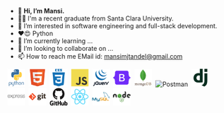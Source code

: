 
- 👋 **Hi, I’m Mansi.**
- 👩‍💻 I'm a recent graduate from Santa Clara University.
- 👀 I’m interested in software engineering and full-stack development.
- ❤️😍 Python
- 🌱 I’m currently learning ...
- 💞️ I’m looking to collaborate on ...
- 📫 How to reach me  EMail id: mansimjtandel@gmail.com


<div>
 <img src="https://github.com/devicons/devicon/blob/master/icons/python/python-original-wordmark.svg" title="Python" width="40" height="40"/>&nbsp;
 <img src="https://github.com/devicons/devicon/blob/master/icons/html5/html5-original.svg" title="HTML5" alt="HTML" width="40" height="40"/>&nbsp;
 <img src="https://github.com/devicons/devicon/blob/master/icons/css3/css3-plain-wordmark.svg"  title="CSS3" alt="CSS" width="40" height="40"/>&nbsp;
 <img src="https://github.com/devicons/devicon/blob/master/icons/javascript/javascript-original.svg" title="JavaScript" alt="JavaScript" width="40" height="40"/>&nbsp;
 <img src="https://github.com/devicons/devicon/blob/master/icons/jquery/jquery-original-wordmark.svg" title="jQuery" alt="jQuery" width="40" height="40"/>&nbsp;
 <img src="https://github.com/devicons/devicon/blob/master/icons/bootstrap/bootstrap-plain.svg" title="Bootstrap" alt="Bootstrap" width="40" height="40"/>&nbsp;
 <img src="https://github.com/devicons/devicon/blob/master/icons/mongodb/mongodb-original-wordmark.svg" title="mongoDB"  alt="mongoDB" width="40" height="40"/>&nbsp;
 <img src="https://www.vectorlogo.zone/logos/getpostman/getpostman-icon.svg" title="Postman"  alt="Postman" width="40" height="40"/>&nbsp;
 <img src="https://github.com/devicons/devicon/blob/master/icons/django/django-plain.svg" title="Django" width="40" height="40"/>&nbsp;
 <img src="https://github.com/devicons/devicon/blob/master/icons/express/express-original-wordmark.svg" title="Express" width="40" height="40"/>&nbsp;
 <img src="https://github.com/devicons/devicon/blob/master/icons/git/git-original-wordmark.svg" title="Git" **alt="Git" width="40" height="40"/>&nbsp;
 <img src="https://github.com/devicons/devicon/blob/master/icons/github/github-original-wordmark.svg" title="Github" width="40" height="40"/>&nbsp;
 <img src="https://github.com/devicons/devicon/blob/master/icons/react/react-original.svg" title="React" width="40" height="40"/>&nbsp;
<img src="https://github.com/devicons/devicon/blob/master/icons/mysql/mysql-original-wordmark.svg" title="MySql" width="40" height="40"/>&nbsp;
 <img src="https://github.com/devicons/devicon/blob/master/icons/nodejs/nodejs-original-wordmark.svg" title="Nodejs" width="40" height="40"/>&nbsp;

</div>

<!---
MansiTandel/MansiTandel is a ✨ special ✨ repository because its `README.md` (this file) appears on your GitHub profile.
You can click the Preview link to take a look at your changes.
--->
